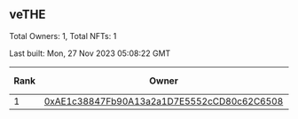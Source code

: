 ## veTHE

Total Owners: 1, Total NFTs: 1

Last built: Mon, 27 Nov 2023 05:08:22 GMT

| Rank | Owner | Voting Power | Influence | NFTs Id |
| --- | --- | --- | --- | --- |
  | 1 | [0xAE1c38847Fb90A13a2a1D7E5552cCD80c62C6508](https://debank.com/profile/0xAE1c38847Fb90A13a2a1D7E5552cCD80c62C6508?chain=bsc) | 2,912,648.197 | 3.32216% | 1 |